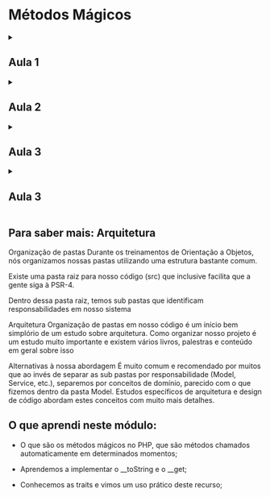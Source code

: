# Métodos Mágicos


<!-- Documentação AULA 1 -->

<details>
  <summary>
    <h2> Aula 1 </h2>
  </summary>

  <h3> Exibindo como String </h3>

Chegamos ao capítulo final dessa segunda parte do treinamento de introdução à orientação a objetos com o PHP. Nesse momento, nos chegou uma nova demanda pedindo a preparação de um relatório com os endereços que temos cadastrados. Começaremos pensando em uma maneira de exibirmos esses endereços.

Criaremos na raiz do projeto um arquivo de testes enderecos.php no qual importaremos o autoload e criaremos os objetos $umEndereco, com as informações 'Petrópolis', 'bairro qualquer', 'Minha rua', '71b', e $outroEndereco com as informações 'Rio', 'Centro', 'Uma rua aí', '50'.

```php

<?php

use Alura\Banco\Modelo\Endereco;

require_once 'autoload.php';

$umEndereco = new Endereco(
    'Petrópolis',
    'bairro qualquer',
    'Minha rua',
    '71b'
);
$outroEndereco = new Endereco(
    'Rio',
    'Centro',
    'Uma rua aí',
    '50'
);

```

Um formato interessante de exibirmos esses dados é "Rua, número, bairro, cidade". Para isso, poderíamos executar um echo e concatenar as chamadas de $umEndereco->recuperaRua(), $umEndereco->recuperaBairro() e assim por diante, tomando cuidado para formatar o texto corretamente. Parece trabalhoso e realmente é, quando na verdade só queremos exibir o endereço como string.

Pensando nisso, poderíamos ter na classe Endereco um método como formataEndereco() que nos devolvesse os dados cadastrados no formato desejado. A ideia é que, quando tentarmos acessar $umEndereco como uma string, por exemplo exibindo-o com o echo, recebamos as informações nesse formato.

```php

<?php

use Alura\Banco\Modelo\Endereco;

require_once 'autoload.php';

$umEndereco = new Endereco(
    'Petrópolis',
    'bairro qualquer',
    'Minha rua',
    '71b'
);
$outroEndereco = new Endereco(
    'Rio',
    'Centro',
    'Uma rua aí',
    '50'
);

echo $umEndereco;

```

Quando escrevemos o código dessa forma, o PhpStorm nos exibe uma mensagem indicando a ausência do método __toString. Como comentado nos treinamentos anteriores, todos os métodos iniciados com __ são conhecidos como "métodos mágicos" do PHP, e que em alguns momentos são chamados de forma automática.

Sendo assim, implementaremos na classe Endereco o método __toString(), que retornará uma string e, no corpo, definirá a formatação do texto. Para isso, retornaremos primeiro $this->rua, seguido de $this->numero, $this->bairro e $this->cidade. Para nos precavermos em relação a erros, rodearemos cada um desses dados com chaves.

```php

public function __toString(): string
{
    return "{$this->rua}, {$this->numero}, {$this->bairro}, {$this->cidade}";
}

```

Feito isso, se executarmos o arquivo endereco.php, teremos como retorno: **__Minha rua, 71b, bairro qualquer, Petrópolis__**

Faremos um novo teste concatenando $umEndereco com . PHP_EOL, de modo a pularmos uma linha, e em seguida incluindo um echo de $outroEndereco.

```php

echo $umEndereco . PHP_EOL;
echo $outroEndereco;

```

Como resultado, teremos:

**__Minha rua, 71b, bairro qualquer, Petrópolis__**

**__Uma rua aí, 50, Centro, Rio__**

Perceba que o método mágico __toString() nos permite representar qualquer objeto como string. Lembrando que todos os métodos mágicos do PHP começam com __, e existem vários deles. Justamente por essa convenção, a documentação da linguagem não recomenda a criação de métodos com __.

Agora que conhecemos um novo método mágico, queremos acessar$umEndereco->rua diretamente, sem chamarmos o método recuperaRua(). Conversaremos sobre essa possibilidade no próximo vídeo.

</details>


<!-- Documentação AULA 2 -->

<details>
  <summary>
    <h2> Aula 2 </h2>
  </summary>

  <h3> Acessando Atributos Livremente </h3

Nosso objetivo agora é acessarmos de forma livre os atributos dos objetos do tipo Endereco, e queremos fazer isso por meio de métodos mágicos. Quando digitamos __ no PhpStorm, nos é exibida a lista de métodos mágicos disponíveis. Por exemplo, temos o __call(), que é chamado quando tentamos executar um método que não existe ou que é privado; o __clone(), usado para criar uma cópia de um objeto; __debugInfo(), executado quando fazemos o var_dump() de uma referência que aponta para uma instância; e o __destruct(), o método destrutor que já conhecemos anteriormente.

O método que estamos buscando é o __get(), que recebe como parâmetro uma string representando o nome do atributo que queremos acessar. Para provarmos isso, faremos um echo do $nomeAtributo recebido no método.

```php

public function __get(string $nomeAtributo)
{
    echo $nomeAtributo;
        exit();
}

```

Com isso, se incluirmos um $umEndereco->rua no nosso script endereco.php, o texto "rua" será exibido no console. A ideia é que, quando recebermos o nome do atributo rua, seja executado o método recuperaRua() - ou seja, queremos colocar a primeira letra do nome em maiúsculo e adicionar o texto recupera como prefixo.

Para transformarmos a primeira letra do nome recebido em maiúscula, podemos usar a função ucfirst() do PHP (de upper case first). Armazenaremos o retorno em uma variável $metodo e concatenaremos o seu conteúdo com a string recupera.

```php

public function __get(string $nomeAtributo)
{
    $metodo = ucfirst($nomeAtributo);
    $metodo = 'recupera' . $metodo;
}

```

Podemos, inclusive, colocar esses dois passos em uma só linha. Em seguida, retornaremos a chamada de $this->$metodo().

```php

public function __get(string $nomeAtributo)
{
    $metodo = 'recupera' . ucfirst($nomeAtributo);
    return $this->$metodo();
}

```

Em endereco.php, incluiremos o echo de $umEndereco->bairro e pararemos a execução do script com um exit().

```php

require_once 'autoload.php';

$umEndereco = new Endereco(
    'Petrópolis',
    'bairro qualquer',
    'Minha rua',
    '71b'
);
$outroEndereco = new Endereco(
    'Rio',
    'Centro',
    'Uma rua aí',
    '50'
);

echo $umEndereco->bairro;
exit();

```

Como retorno, teremos "bairro qualquer", indicando que tudo foi executado corretamente. Se alterarmos a chamada para $umEndereco->cidade, o retorno será "Petrópolis". Com isso, não mais precisaremos dos métodos de acesso.

Repare, entretanto, que a IDE não nos ajuda sugerindo tais atributos, mostrando apenas os métodos que definimos anteriormente. É possível contornar esse "problema" adicionando annotations (anotações) no código. No PhpStorm, podemos fazer isso digitando /** antes da classe e pressioando "Enter", o que fará com que o esqueleto de uma annotation seja incluído automaticamente.

Adicionaremos, então, uma nova annotation chamada @property-read, que representa propriedades que só podem ser lidas. Em seguida, definiremos o tipo da propriedade (string) e passaremos o seu nome, no caso $cidade. Continuaremos repetindo esse processo até listarmos todas as propriedades de Endereco.

```php

/**
 * Class Endereco
 * @package Alura\Banco\Modelo
 * @property-read string $cidade
 * @property-read string $bairro
 * @property-read string $rua
 * @property-read string $numero
 */
class Endereco
{
    private $cidade;
    private $bairro;
    private $rua;
    private $numero;

    public function __construct(string $cidade, string $bairro, string $rua, string $numero)
    {
        $this->cidade = $cidade;
        $this->bairro = $bairro;
        $this->rua = $rua;
        $this->numero = $numero;
    }
//...

```

Terminadas as anotações, o PhpStorm passará a nos sugerir os atributos como opção de autocompletar - por exemplo, se digitarmos $umEndereco->r, a propriedade rua será sugerida. Além disso, não conseguiremos mais atribuir um valor a esse campo, por exemplo com $umEndereco->rua = '', pois o definimos como somente leitura.

Vamos recapitular? Nós implementamos o método mágico __get(), que é chamado sempre tentamos acessar um atributo/propriedade que não existe ou é privado. Por meio dele, montamos uma lógica que coloca a primeira letra do nome desse atributo em letra maiúscula e adiciona a string recupera ao início, resultando no padrão que utilizamos nos nossos métodos de acesso (getters). Com isso, conseguimos o nome do método, a partir do qual conseguimos recuperar o conteúdo do atributo.

Para que as IDE nos ajude com sugestões de autocompletar, incluímos na classe Endereco anotações informando a existência de propriedades de leitura chamadas $cidade, $bairro, $rua e $numero.

Já começamos a entender os métodos mágicos e, como dito anteriormente, existem vários outros, como o __invoke(), que é chamado qunado tentamos utilizar uma referência como se fosse uma função.

Para que você se aprofunde mais nesse assunto, fica o desafio de fazer com o método __set() o mesmo que fizemos com o __get(). Tal método recebe dois parâmetros: o nome do atributo e o valor que será atribuído a ele. Não se esqueça de deixar a sua solução no fórum do curso para que nossos instrutores e alunos possam corrigi-la e dar dicas de como aprimora-la!

Agora voltaremos ao assunto da herança. No nosso sistema a classe Endereco representa uma entidade o mais específica possível. Ou seja, não existiria, por exemplo, uma classe EnderecoDosEUA que herdasse dessa classe, adicionando uma nova informação. Pensando nisso, queremos impedir a herança dessa classe. Descobriremos se isso é possível no próximo vídeo.

#### Exercício Proposto

Envie aqui sua proposta do método <code>__set</code> e veja a solução de outros alunos:

https://cursos.alura.com.br/forum/topico-exercicio-__set-98206

</details>


<!-- Documentação AULA 3 -->

<details>
  <summary>
    <h2> Aula 3 </h2>
  </summary>

  <h3> Impedindo a Herança </h3

Existem alguns casos, ainda que raros, nos quais desejamos impedir a herança. Por exemplo, não queremos que nenhuma classe estenda de Endereco ou CPF, pois essas são classes definitivas e únicas. Para isso, precisamos informar ao PHP que, independentemente de como for a hierarquia até aquele ponto, a classe com que estamos trabalhando é a final - algo que é feito usando exatamente a palavra final.

```php

final class CPF
{
    private $numero;

    public function __construct(string $numero)
    {
        $numero = filter_var($numero, FILTER_VALIDATE_REGEXP, [
            'options' => [
                'regexp' => '/^[0-9]{3}\.[0-9]{3}\.[0-9]{3}\-[0-9]{2}$/'
            ]
        ]);
        if ($numero === false) {
            echo "Cpf inválido";
            exit();
        }
        $this->numero = $numero;
    }
//...

```

Quando informamos que uma classe final, a própria IDE adiciona um "pin" visual indicando que ela foi fixada e não pode mais ser herdada. Inclusive, se tentarmos estender CPF em algum ponto do código, o PhpStorm nem mesmo encontrará a classe. Mesmo passando todo o endereço de CPF, incluindo o seu namespace, teremos um erro indicando que não é possível herdar de uma classe que tem final na sua definição.

Repetiremos esse processo para a classe Endereco, impedindo que ela também seja herdada. Continuando nesse raciocínio, temos na classe Pessoa um método validaNomeTitular(), que renomearemos para validaNome() de modo a adequá-lo melhor à sua funcionalidade.

```php

protected function validaNome(string $nomeTitular)
{
    if (strlen($nomeTitular) < 5) {
        echo "Nome precisa ter pelo menos 5 caracteres";
        exit();
    }
}

```

O método validaNome() pode ser usado também pelas classes filhas, mas não queremos que ele seja modificado, por exemplo criando em Funcionario um novo método validaNome() que não faz absolutamente nada. Para que isso se torne proibido, também podemos usar a palavra-chave final.

```php

final protected function validaNome(string $nomeTitular)
{
    if (strlen($nomeTitular) < 5) {
        echo "Nome precisa ter pelo menos 5 caracteres";
        exit();
    }
}

```

A classe Pessoa continuará sendo herdada sem problemas, mas o método validaNome() não mais poderá ser sobrescrito. Com isso ganhamos segurança no nosso sistema de hierarquia de classes, controlando quais comportamentos podem ou não ser adicionados. Isso é bastante interessante, por exemplo, em situações nas quais criamos classes que serão utilizadas por várias outras pessoas.

</details>


<!-- Documentação AULA 3 -->

<details>
  <summary>
    <h2> Aula 3 </h2>
  </summary>

  <h3> Impedindo a Herança </h3

Nesse capítulo falamos sobre algumas peculiaridades do PHP, como os métodos mágicos, e nesse vídeo bônus comentaremos sobre outra: as traits.

Em Endereco, estamos usando o método __get() para pegarmos o nome de um atributo e o transformarmos no nome do método acessor desse mesmo atributo. Porém, não é só o Endereco que possui atributos privados que gostaríamos de acessar. Por exemplo, poderíamos ler o $nome e o $cpf da classe Pessoa, sem precisarmos chamar os métodos acessores desses atributos.

Uma solução para isso seria criarmos uma classe extra que servisse de herança para Endereco e Pessoa e possuísse o método desejado. Entretanto, estaríamos obrigando classes completamente diferentes a herdarem de uma terceira simplesmente para ganharmos acesso a um método, às vezes até mesmo impedindo uma classe mais importante de ser herdada, já que o PHP não permite a herança múltipla. Além disso, o método recuperaRua(), por exemplo, não poderia ser chamado de uma classe base, incorrendo em mais um problema com a herança.

Outra alternativa é simplesmente copiarmos a estrutura do método __get() e colarmos na classe Pessoa, algo que sabemos que não é ideal. Seria interessante se existisse uma forma do próprio PHP copiar código de algum local e injetá-lo na classe desejada. O PHP na verdade possui tal funcionalidade, e ela se chama trait.

Para testarmos, criaremos no diretório "Modelo" uma nova classe "AcessoPropriedades" utilizando o template "Trait" disponibilizado pela IDE.

```php

<?php


namespace Alura\Banco\Modelo;


trait AcessoPropriedades
{

}

```

Repare que a estrutura é bem parecida com a de uma classe, alterando somente a palavra class para trait. Removeremos a definição do método __get() da classe Endereco e o passaremos para a trait que criamos.

```php

trait AcessoPropriedades
{
    public function __get(string $nomeAtributo)
    {
        $metodo = 'recupera' . ucfirst($nomeAtributo);
        return $this->$metodo();
    }
}

```

Na classe Endereco, incluiremos a instrução use AcessoPropriedades.

```php

final class Endereco
{
    use AcessoPropriedades;

    private $cidade;
    private $bairro;
    private $rua;
    private $numero;
//...

```

Na aula de namespaces comentamos que a palavra use poderia significar coisas diferentes dependendo de onde ela é colocada em uma arquivo. Nesse caso, como estamos colocando-a diretamente dentro de uma classe, quer dizer que estamos utilizando uma trait. Isso implica que o PHP irá "colar" o conteúdo da trait no local informado, como se estivéssemos fazendo um "copia e cola" dos seus métodos, permitindo acesso ao __get().

Isso também é vantajoso pois podemos utilizar quantas traits forem necessárias. Isso não é uma herança pois o PHP executa processos diferentes por baixo dos panos. Da mesma forma que incluímos o use AcessoPropriedades na classe Endereco, podemos fazer o mesmo em Pessoa.

```php

abstract class Pessoa
{
    use AcessoPropriedades;
    protected $nome;
    private $cpf;
//...

```

Com isso, podemos, por exemplo, criar um novo $desenvolvedor e tentar acessar a sua propriedade $desenvolvedor->nome.

```php

$desenvolvedor = new Desenvolvedor('Vinicius', new CPF('123.456.789-10'), 2000);
$desenvolvedor->nome;

```

O próprio PhpStorm não nos indicará um erro, pois o método mágico __get() existe na classe Pessoa, e todos os herdeiros dessa classe também terão acesso a ele. A utilização de traits é interessante, mas também perigosa. Devemos ponderar bastante a inclusão de métodos nas traits de modo a evitar confusões e problemas de manutenção.

### Para saber mais: Traits

O PHP fornece uma outra forma de reutilizarmos código, sem a necessidade de herança, através de **Traits**.

Seu uso tem se tornado mais comum, com a evolução da linguagem, então vale a pena dar uma lida sobre Traits na documentação oficial do PHP: https://www.php.net/manual/en/language.oop5.traits.php.

</details>

## Para saber mais: Arquitetura

Organização de pastas
Durante os treinamentos de Orientação a Objetos, nós organizamos nossas pastas utilizando uma estrutura bastante comum.

Existe uma pasta raiz para nosso código (src) que inclusive facilita que a gente siga à PSR-4.

Dentro dessa pasta raiz, temos sub pastas que identificam responsabilidades em nosso sistema

Arquitetura
Organização de pastas em nosso código é um início bem simplório de um estudo sobre arquitetura. Como organizar nosso projeto é um estudo muito importante e existem vários livros, palestras e conteúdo em geral sobre isso

Alternativas à nossa abordagem
É muito comum e recomendado por muitos que ao invés de separar as sub pastas por responsabilidade (Model, Service, etc.), separemos por conceitos de domínio, parecido com o que fizemos dentro da pasta Model. Estudos específicos de arquitetura e design de código abordam estes conceitos com muito mais detalhes.

## O que aprendi neste módulo:

- O que são os métodos mágicos no PHP, que são métodos chamados automaticamente em determinados momentos;

- Aprendemos a implementar o __toString e o __get;

- Conhecemos as traits e vimos um uso prático deste recurso;